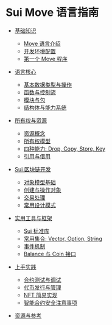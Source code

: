 # Sui Move 语言指南

- [基础知识]()

  - [Move 语言介绍](./chapter1/what-is-move.md)
  - [开发环境配置]()
  - [第一个 Move 程序]()

- [语言核心]()

  - [基本数据类型与操作]()
  - [函数与控制流]()
  - [模块与包]()
  - [结构体与能力系统]()

- [所有权与资源]()

  - [资源概念]()
  - [所有权模型]()
  - [四种能力: Drop, Copy, Store, Key]()
  - [引用与借用]()

- [Sui 区块链开发]()

  - [对象模型基础]()
  - [创建与操作对象]()
  - [交易处理]()
  - [常用设计模式]()

- [实用工具与框架]()

  - [Sui 标准库]()
  - [常用集合: Vector, Option, String]()
  - [事件机制]()
  - [Balance 与 Coin 接口]()

- [上手实践]()

  - [合约测试与调试]()
  - [代币发行与管理]()
  - [NFT 简易实现]()
  - [智能合约安全注意事项]()

- [资源与参考](./resources.md)
